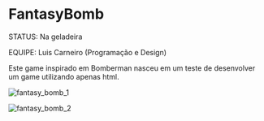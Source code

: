# FantasyBomb

STATUS: Na geladeira

EQUIPE: Luis Carneiro (Programação e Design)

Este game inspirado em Bomberman nasceu em um teste de desenvolver um game utilizando apenas html.

![fantasy_bomb_1](https://user-images.githubusercontent.com/36214025/67134849-a981ad00-f1ea-11e9-918f-206740e8b19b.png)

![fantasy_bomb_2](https://user-images.githubusercontent.com/36214025/67134853-b0102480-f1ea-11e9-8ed6-2b14b7e05254.png)
